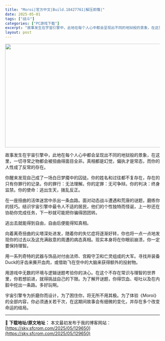 ```yaml
---
title: "Moroi|官方中文|Build.18427761|解压即撸|"
date: 2025-05-01
tags: ["战斗"]
categories: ["PC游戏下载"]
excerpt: "故事发生在宇宙引擎中，此地在每个人心中都会呈现出不同的地狱般的景象，在这里，一切寻常之物都会被扭曲得面目全非。真相都是幻觉，偏执才是常态，而你的人性成了反常的存在。 你醒来发现自己成了一场白日梦魇中的囚徒。你的姓名和过往都不复存在，存在的只有你罪行的记录。你的罪行：无法理解。你的定罪：无可争辩。你的&hellip;"
layout: post
---
```


<img class="aligncenter size-full wp-image-129635" src="https://sky.sfcrom.com/wp-content/uploads/2025/05/2025050109404743.webp" alt="" width="600" height="338" />

故事发生在宇宙引擎中，此地在每个人心中都会呈现出不同的地狱般的景象，在这里，一切寻常之物都会被扭曲得面目全非。真相都是幻觉，偏执才是常态，而你的人性成了反常的存在。

你醒来发现自己成了一场白日梦魇中的囚徒。你的姓名和过往都不复存在，存在的只有你罪行的记录。你的罪行：无法理解。你的定罪：无可争辩。你的判决：终身监禁。你的使命：逃出生天，拨乱反正。

在一座扭曲的活体迷宫中杀出一条血路。面对动态战斗遭遇和荒唐的谜题，磨练你的技巧。结识宇宙引擎中最令人不适的居民，他们的个性独特而怪诞，上一秒还在协助你完成任务，下一秒就可能把你骗得团团转。

逃出去就能得到自由，自由后便能得知真相。

向着离奇扭曲的尖塔深处进发，随着你的失忆症将逐渐好转，你也将一点一点地发现你的过去以及这充满敌意的周遭的病态真相。现实本身将在你眼前崩溃，你一定要保持理智。

用一系列奇特的武器与饰品对付由法师、宫殿守卫和亡灵组成的大军。寻找并装备Duck的牙齿来撕开血肉，或借助飞在空中的大脑来获得额外的投射物。

用游戏中无数的环境与逻辑谜题考验你的决心。在这个不存在常识与理智的世界里，你若想前进，就得挑战自己的下限。为了解开谜题，你得饮血、呕吐以及在内脏中挖出一条路。多好玩啊。

宇宙引擎专为折磨你而设计，为了困住你，将无所不用其极。为了体验《Moroi》的全部内容，你必须通关若干次，在这期间故事会有细微的变化，并存在多个改变命运的结局。

---
📖 **下载地址/原文地址：** 本文最初发布于我的博客网站：[https://sky.sfcrom.com/2025/05/129650](https://sky.sfcrom.com/2025/05/129650)
